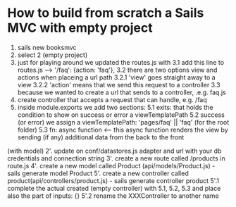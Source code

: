 # How to build from scratch a Sails MVC with empty project

1. sails new booksmvc
2. select 2 (empty project)
3. just for playing around we updated the routes.js with
3.1 add this line to routes.js --> '/faq': {action: 'faq'},
3.2 there are two options view and actions when placeing a url path 
3.2.1 'view' goes straight away to a view
3.2.2 'action' means that we send this request to a controller
3.3 because we wanted to create a url that sends to a controller, .e.g. faq.js
4. create controller that accepts a request that can handle, e.g. /faq
5. inside module.exports we add two sections:
5.1 exits: that holds the condition to show on success or error a viewTemplatePath
5.2 success (or error) we assign a viewTemplatePath: 'pages/faq' || 'faq' (for the root folder)
5.3 fn: async function <-- this async function renders the view by sending (if any) additional data from the back to the front

(with model)
2'. update on conf/datastores.js adapter and url with your db credentials and connection string
3'. create a new route called /products in route.js
4'. create a new model called Product (api/models/Product.js) - sails generate model Product
5'. create a new controller called product(api/controllers/product.js) - sails generate controller product
5'.1 complete the actual created (empty controller) with 5.1, 5.2, 5.3 and place also the part of inputs: {}
5'.2 rename the XXXController to another name

